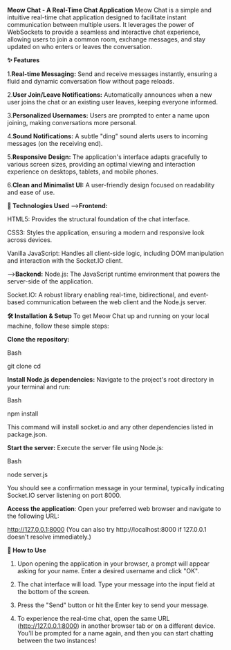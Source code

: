 **Meow Chat - A Real-Time Chat Application**
Meow Chat is a simple and intuitive real-time chat application designed to facilitate instant communication between multiple users. It leverages the power of WebSockets to provide a seamless and interactive chat experience, allowing users to join a common room, exchange messages, and stay updated on who enters or leaves the conversation.

**✨ Features**

1.**Real-time Messaging:** Send and receive messages instantly, ensuring a fluid and dynamic conversation flow without page reloads.

2.**User Join/Leave Notifications:** Automatically announces when a new user joins the chat or an existing user leaves, keeping everyone informed.

3.**Personalized Usernames:** Users are prompted to enter a name upon joining, making conversations more personal.

4.**Sound Notifications:** A subtle "ding" sound alerts users to incoming messages (on the receiving end).

5.**Responsive Design:** The application's interface adapts gracefully to various screen sizes, providing an optimal viewing and interaction experience on desktops, tablets, and mobile phones.

6.**Clean and Minimalist UI:** A user-friendly design focused on readability and ease of use.

**🚀 Technologies Used**
-->**Frontend:**

HTML5: Provides the structural foundation of the chat interface.

CSS3: Styles the application, ensuring a modern and responsive look across devices.

Vanilla JavaScript: Handles all client-side logic, including DOM manipulation and interaction with the Socket.IO client.

-->**Backend:**
Node.js: The JavaScript runtime environment that powers the server-side of the application.

Socket.IO: A robust library enabling real-time, bidirectional, and event-based communication between the web client and the Node.js server.



**🛠️ Installation & Setup**
To get Meow Chat up and running on your local machine, follow these simple steps:

**Clone the repository:**

Bash

git clone <your-repository-url>
cd <your-project-folder-name>

**Install Node.js dependencies:**
Navigate to the project's root directory in your terminal and run:

Bash

npm install

This command will install socket.io and any other dependencies listed in package.json.

**Start the server:**
Execute the server file using Node.js:

Bash

node server.js

You should see a confirmation message in your terminal, typically indicating Socket.IO server listening on port 8000.

**Access the application**:
Open your preferred web browser and navigate to the following URL:

http://127.0.0.1:8000
(You can also try http://localhost:8000 if 127.0.0.1 doesn't resolve immediately.)

**📖 How to Use**
1. Upon opening the application in your browser, a prompt will appear asking for your name. Enter a desired username and click "OK".
   
2. The chat interface will load. Type your message into the input field at the bottom of the screen.
   
3. Press the "Send" button or hit the Enter key to send your message.
 
4. To experience the real-time chat, open the same URL (http://127.0.0.1:8000) in another browser tab or on a different device. You'll be prompted for a name again, and then you can start chatting between the two instances!
